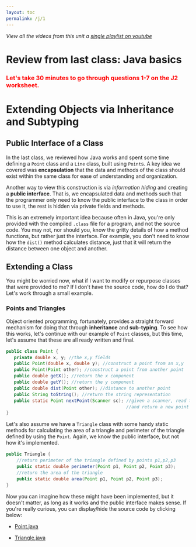 ```yaml
---
layout: toc
permalink: /j/1
---
```


*View all the videos from this unit a [single playlist on youtube](https://youtube.com/playlist?list=PLnVRBITSZMSM_TFdOK8AZYIvMESjxolI6)*

# Review from last class: Java basics

<font color=red><h3>Let's take 30 minutes to go through questions 1-7 on the J2 worksheet.</h3></font>

# Extending Objects via Inheritance and Subtyping

## Public Interface of a Class

In the last class, we reviewed how Java works and spent some time defining a `Point` class and a `Line` class, built using `Point`s. A key idea we covered was **encapsulation** that the data and methods of the class should exist within the same class for ease of understanding and organization. 

Another way to view this construction is via *information hiding* and creating a **public interface**. That is, we encapsulated data and methods such that the programmer only need to know the public interface to the class in order to use it, the rest is hidden via private fields and methods. 

This is an extremely important idea because often in Java, you're only provided with the compiled `.class` file for a program, and not the source code. You may not, nor should you, know the gritty details of how a method functions, but rather just the interface. For example, you don't need to know how the `dist()` method calculates distance, just that it will return the distance between one object and another. 


## Extending a Class

You might be worried now, what if I want to modify or repurpose classes that were provided to me? If I don't have the source code, how do I do that? Let's work through a small example.

### Points and Triangles

Object oriented programming, fortunately, provides a straight forward mechanism for doing that through **inheritance** and **sub-typing**. To see how this works, let's continue with our example of `Point` classes, but this time, let's assume that these are all ready written and final. 

```java
public class Point {
   private double x, y; //the x,y fields
   public Point(double x, double y); //construct a point from an x,y
   public Point(Point other); //construct a point from another point
   public double getX(); //return the x component
   public double getY(); //return the y component
   public double dist(Point other); //distance to another point
   public String toString(); //return the string representation
   public static Point nextPoint(Scanner sc); //given a scanner, read two doubles,
                                              //and return a new point
}
```

Let's also assume we have a `Triangle` class with some handy static methods for calculating the area of a triangle and perimeter of the triangle defined by using the `Point`. Again, we know the public interface, but not how it's implemented.

```java
public Triangle {
    //return perimeter of the triangle defined by points p1,p2,p3
    public static double perimeter(Point p1, Point p2, Point p3);
    //return the area of the triangle
    public static double area(Point p1, Point p2, Point p3); 
}
```

Now you can imagine how these might have been implemented, but it doesn't matter, as long as it works and the public interface makes sense. If you're really curious,  you can display/hide the source code by clicking below:

 
* <a href="javascript:void(0)" onclick="$('.point-java').toggle('slow')">Point.java </a> 
<div class="point-java" style="display:none">

```java
//Point.java
import java.util.Scanner;

public class Point {

    private double x, y;

    public Point(double x, double y) {
        this.x = x;
        this.y = y;
    }

    public Point(Point p) {
        this.x = p.getX();
        this.y = p.getY();
    }
    
    public double getX() {
        return this.x;
    }

    public double getY() {
        return this.y;
    }

    public double dist(Point other) {
        return Math.sqrt(Math.pow(this.x - other.getX(), 2) +
                         Math.pow(this.y - other.getY(), 2));
    }

    public static Point nextPoint(Scanner sc) {
        if(!sc.hasNextDouble()) { 
            return null;
        }
        double x = sc.nextDouble();
        if(!sc.hasNextDouble()) { 
            return null;
        }
        double y = sc.nextDouble();
        return new Point(x, y);
    }

    public String toString(){
        return "(" + x + "," + y + ")";
    }
}
``` 
</div>

* <a href="javascript:void(0)" onclick="$('.triangle-java').toggle('slow')">Triangle.java</a> 
<div class="triangle-java" style="display:none">
```java
public class Triangle {
        //Heron's formula
        public static double area(Point p1, Point p2, Point p3) {
            double semiperm = Triangle.perimeter(p1, p2, p3) / 2;
            return Math.sqrt(semiperm * (semiperm - p1.dist(p2)) *
                                        (semiperm - p1.dist(p3)) *
                                        (semiperm - p2.dist(p3)));

        }
        public static double perimeter(Point p1, Point p2, Point p3) {
            return p1.dist(p2) + p1.dist(p3) + p2.dist(p3);
        }

}
```
</div>

Using these public interfaces, we can write a reasonably complex and interesting program that given four `Point`s, finds the triangle with the largest area.

```java
import java.util.Scanner;

public class LargestArea {
    public static void main(String args[]) {
        Scanner sc = new Scanner(System.in);

        System.out.println("Enter four points:");
        //declare four points in an array
        Point points[] = new Point[4];
        for(int i = 0; i < points.length; i++){
            points[i] = Point.nextPoint(sc);
        }

        //create all four possible triangles by group three points together
        Point triangles[][] = { {points[0],points[1],points[2]},
                                {points[0],points[1],points[3]},
                                {points[0],points[2],points[3]},
                                {points[1],points[2],points[3]}};

        //find the triangle with largest area!
        int maxI = 0;//assume it's the first, first
        double maxArea = Triangle.area(triangles[maxI][0],
                                       triangles[maxI][1],
                                       triangles[maxI][2]);
        for(int i = 1; i < triangles.length; i++){
            double curArea = Triangle.area(triangles[i][0],
                                           triangles[i][1],
                                           triangles[i][2]);
            if( curArea > maxArea){
                maxI = i;
                maxArea = curArea;
            }
        }

        //print out the max triangle
        System.out.println("The largest triangle is:");
        System.out.printf("%s %s %s\n",triangles[maxI][0],
                                       triangles[maxI][1],
                                       triangles[maxI][2]);
        System.out.printf("With area %.2f\n",maxArea);

    }
}
```
Here an example of the output:
```
Enter four points:
1 1
2 3
4 5
2 2
The largest triangle is:
(2.0,3.0) (4.0,5.0) (2.0,2.0)
With area 1.00
```


### Inheritance: an "is-a" relationship rather than a "has-a"

Let's suppose we want to update our program so that instead of having it print the coordinates of each point, we can apply a label to each point that will print. For example:

```
Enter four points:
P 1 1
Q 2 3
R 4 5
S 2 2
The largest triangle is:
Q:(2.0,3.0) R:(4.0,5.0) S:(2.0,2.0)
With area 1.002
```

What we would really like to do to solve our problem is to go add a "label" field to the class `Point`, so that when we had chosen the three points that defined the triangle of largest area, we could simply write out their labels through a getter method. However, we can't modify the class `Point` --- we technically don't have the source code to `Point` --- and even if we could, we may want to have `Point` objects that don't have labels. 

We already have a mechanism for using existing classes to build new classes. You use it whenever you create a class that has, for example, a `String` field (data member). We haven't given it a special name, but if you want to know, we call this *composition* of classes. If class `Foo` has two `String` fields, for instance, we would say that `Foo` is composed of two `String`s. Composition is a *has-a* relationship. Foo "has-a" `String` field.

If we try to combine a point and a `String` label by composition, we get a new class, maybe `LabelPoint` class like below. 

```java
public class LabelPoint {
   Point p;
   String label;
   //...
}
```
And it's memory diagram would look like the following for an instance `lp` of `LabelPoint`:

```
  STACK           HEAP
                                                   
  .--------.      .-----------.        .-------.
  | lp | .-+----->|   p   | .-+------->| x | 4 | Point
  '----'---'      |-----------|        |-------|
                  | label | .-+--.     | y | 5 |
                  '-----------'  |     '-------'
                    LabelPoint     |     .-----.
                                 '---->| "R" | String
                                       '-----'
```

This is really ugly for us. Why? Well **this is no longer a point**, which means that we can't just pass three `LabelPoint`s to the `Triangle` constructor anymore so that we can calculate the area, but we constantly have to pull out the "point-part" of the `LabelPoint` to pass around. In fact, this class has no methods yet at all, and we'd have to recreate all the methods we already have for `Point` in the new `LabelPoint` class. Either that or, we'd need to also write a new `Triangle` constructor --- which we can't because we don't have the source code for that! So instead, we'd also need to write a *new* `LabTriangle` class with new methods to handle `LabelPoint`s ... it's a mess! And this is because a LabelPoint defined this way *has-a* Point, rather than *is-a* Point.


### Deriving a new class with `extends` — adding fields

Instead we can use **inheritance**, as in this new `LabelPoint` is a *child* of `Point`, or put another way, we define `LabelPoint` as *derived* from the class `Point`. In the Java parlance, `LabelPoint` extends `Point` — which means that a `LabelPoint` object **is-a** `Point`, but it is a `Point` with some extra features. Thus, all the code that worked for `Point`, all the methods of class `Point` and methods that take `Point`s as arguments, all still works. But we can add more! We are *extending* the class Point. 

The existing class `Point` is called the "super-class" (or parent class) and the new class `LabelPoint` is called the "sub-class" (or child class). Sometimes, we'll use "super-type" and "sub-type" as well, but it means the same thing.

To derive a new class `LabelPoint` from class `Point`, and add a `String` label, we would write

```java
public class LabelPoint extends Point { //extend the Point
   private String label;
}
```

and a  memory diagram for an an instance `lp` of `LabelPoint` would look like

```
  STACK           HEAP
                           Point
  .--------.      .----------.
  | lp | .-+----->|   x  | 4 | 
  '----'---'      |----------|
                  |   y  | 5 |
                  |..........| 
                  |..........|    .-----.
       extended   |label | .-+--->| "R" |  String
                  '----------'    '-----'
                  LabelPoint
```

Since `lp` is a `Point` **and** and a `LabelPoint` then we can call all the methods of `Point` on `lp`, including `dist()` with other `Points` or `LabelPoints`, as well as `toString()`. That is, `LabelPoint` inherits all the methods and data of `LabelPoint`. 

### Deriving a new class with `extends` — constructors

One problem with our new `LabelPoint` is that it also inherits the `Point` constructor, but the `Point` constructor is unaware of the new field `label` we added. 

The constructor for a `LabelPoint` would naturally have three values - `x`, `y`, and label `lab`. However, the constructor has to split duties and say that we want the `Point` part of the `LabelPoint` to be initialized with `x` and `y`, and the label part with lab. But, once we do that, we find there is another problem. 

Consider the following constructor (which does not compile):

```java

//THIS DOES NOT COMPILE !!

public class LabelPoint extends Point {
    private String label;
    public LabelPoint(double x, double x, String lab){
        this.x = x; //x and y inheritted from Point, but declared private
        this.y = y; //can't read/write them directly
        this.label = lab;
    }
        
}

```

When we try and use `this.x` we would find we get a compiler error because we're access a `private` field outside the class. While, yes, `LabelPoint` is a `Point`, **direct access** to `private` fields *are not* inherited! The fields are, however, inhereted (i.e. they can store values), but they're just inaccessible.

We could have declared the fields of `Point` as `protected` instead of `private`, which gives all the protections of `private` outside the class, but allows sub-classes access to the fields/methods (discussed more later). But, **we cannot edit** `Point`, so how do we solve this problem? We need to set the fields in the super-class, or put another way, we need to call the constructor of the super class.  

Java provides a `super` which allows us to refer to the super-class and, in this context, allows us to explicitly call the constructor for  `Point`, initializing the `Point` part of the new object. After, we can initialize the `LabelPoint` part. 

```java

public class LabelPoint extends Point {
    private String label;
    public LabelPoint(double x, double y, String lab) {
        super(x, y); //initilize the Point part, sets x and y
        this.label = lab; //initialize LabelPoint part
    }
}

```

At this point, we have a full `LabelPoint` constructor that has inherited all the fields and methods from `Point`, which is great! But, we still need to make some modifications in order to leverage the new field `label`.

### Deriving a new class with `extends` — adding methods

In our new `LabelPoint` class, we need to add a new getter method for the `label` as it's `private` and inaccessible otherwise. This is not a problem for `LabelPoint` class, but would not have made sense for `Point` as it has no label.

```java

public String getLabel() { 
    return this.label;
}
```

At this point, you may notice that `LabelPoint` is *more* expressive than `Point`. For starters, it has an additional data field `label` but now it also has an additional method `getLabel()`. And this is typically the case with sub-classes, they should trend to higher expressive and more specificity for the item being described. Otherwise, the super-class would have sufficed.


### Deriving a new class with `extends` — overriding methods


We are not quite done with `LabelPoint`'s definition yet because it has inherited two methods (that would still function) but are not expressive enough, yet. 

First the `readPoint()` static method which scans in a `Point` doesn't take into account that for a `LabelPoint` we need the label as well. So we can *override* that method with a new version, just like we wrote our new constructor. In this case, we can take advantage of the static method `Point.nextPoint()`, so we don't have to complete write it from scratch, but rather add just the needed functionality.

```java
public static LabelPoint nextPoint(Scanner sc) {
        if(! sc.hasNext()) 
            return null;
        String lab = sc.next(); //read label
        Point p = Point.nextPoint(sc); //read point
        if(p == null) 
            return null; //error check
        return new LabelPoint(p.getX(), p.getY(), lab); //return new LabelPoint
    }
```

We also need to do the same for `toString()`. The inherited version from `Point` would work fine, but doesn't account for the `label`. 

```java
    public String toString() {
        return this.label + ":(" + getX() + "," + getY() + ")";
    }
```

While the above `toString()` works fine, it is unsatisfying because we are re-implementing functionality for converting the `x` and `y` component of the `Point` to a string. Just like with the constructor, we can use the `super` keyword to access the super-classes version of `toString` to save us some time and maintain good code reuse.

```java
    public String toString() {
        return this.label + ":" + super.toString();
    }
```

There is even an `@Override` annotation (similar to the `@Test` annotation in Junit tests) that you can use in child classes to let the compiler know you intend to override the method from the parent class; if you modify its signature by mistake, the compiler will tell you!

### Putting it all together

Now that our `LabelPoint` class is ready to go, we can modify our `main` method from before in only a few spots, using `LabelPoint` instead of `Point` to get the functionality we desired.

```java
        //...
        LabelPoint points[] = new LabelPoint[4];
        for(int i = 0; i < points.length; i++){
            points[i] = LabelPoint.nextPoint(sc);
        }

        //create all four possible triangles by group three points together
        LabelPoint triangles[][] = { {points[0],points[1],points[2]},
                                   {points[0],points[1],points[3]},
                                   {points[0],points[2],points[3]},
                                   {points[1],points[2],points[3]}};
        //...
```
The rest of the code stays the same, and in that lies the power of inheritance and extending.  Click below to see the completed versions of the code.

* <a href="javascript:void(0)" onclick="$('.LabelPoint-java').toggle('slow')">LabelPoint.java</a> 
<div class="LabelPoint-java" style="display:none">
```java
import java.util.Scanner;

public class LabelPoint extends Point {
    private String label;

    public LabelPoint(double x, double y, String lab) {
        super(x, y);
        this.label = lab;
    }

    public LabelPoint(LabelPoint lp) {
        super(lp.getX(), lp.getY());
        this.label = lp.getLabel();
    }

    public String getLabel() {
        return this.label;
    }

    public static LabelPoint nextPoint(Scanner sc) {
        if(!sc.hasNext()) 
            return null;
        String lab = sc.next(); //read label
        Point p = Point.nextPoint(sc); //read point
        if(p == null) 
            return null;
        return new LabelPoint(p.getX(), p.getY(), lab); //return new LabelPoint
    }

    public String toString() {
        return this.label + ":" + super.toString();
    }
}
```
</div>

* <a href="javascript:void(0)" onclick="$('.largestarealab-java').toggle('slow')">LargestAreaLab.java</a> 
<div class="largestarealab-java" style="display:none">
```java
import java.util.Scanner;

public class LargestAreaLab {
    public static void main(String args[]) {
        Scanner sc = new Scanner(System.in);

        System.out.println("Enter four points:");
        //declare four points in an array
        LabelPoint points[] = new LabelPoint[4];
        for(int i = 0; i < points.length; i++) {
            points[i] = LabelPoint.nextPoint(sc);
        }

        //create all four possible triangles by group three points together
        LabelPoint triangles[][] = { {points[0],points[1],points[2]},
                                   {points[0],points[1],points[3]},
                                   {points[0],points[2],points[3]},
                                   {points[1],points[2],points[3]}};

        //find the triangle with largest area!
        int maxI = 0;//assume it's the first, first
        double maxArea = Triangle.area(triangles[maxI][0],
                                       triangles[maxI][1],
                                       triangles[maxI][2]);

        for(int i = 1; i < triangles.length; i++) {
            double curArea = Triangle.area(triangles[i][0],
                    triangles[i][1],
                    triangles[i][2]);
            if( curArea > maxArea) {
                maxI = i;
                maxArea = curArea;
            }
        }

        //print out the max triangle
        System.out.println("The largest triangle is:");
        System.out.printf("%s %s %s\n", triangles[maxI][0],
                triangles[maxI][1],
                triangles[maxI][2]);
        System.out.printf("With area %.2f\n", maxArea);

    }
}
```
</div>

<font color=red><h3>Let's take 15 minutes to go through questions 8-11 on the J2 worksheet.</h3></font>

# Private classes 

Now that we have a better understanding of inheritance, lets look at another example. Consider that we've been provided with a `Queue` class for strings with the following fields/methods. 

```java
public class Queue {
    private Node head; //head of the queue
    private Node tail; //tail of the queue
    
    //private Node class for the linked list 
    //implementation of a queue
    private class Node {
        public String data;
        public Node next;
        public Node prev;
        public Node(String d);
    }
    
    public boolean empty();//returns true if empty, false otherwise
    public void enqueue(String s);//enques the s on the queue
    public String dequeue();//returns head of queue, or null if empty

}

```

Again, we can imagine how this was implemented, and for now, we don't need to know. The public interface is sufficient for us as the programmer to use this class in a program and/or add extensions to it. If you really want to see how the queue is implemented, you can click below, but the beauty of inheritance in OOP is that you don't really, really need to know. 

* <a href="javascript:void(0)" onclick="$('.queue').toggle('slow')"> Queue.java</a> 

<div class="queue" style="display:none">
```java
public class Queue {
    private class Node {
        public Node next; //forward pointer
        public Node prev; //back pointer
        public String data; //data element
        public Node(String d) {
            data = d;
            next = null;
            prev = null;
        }

    }

    private Node head; //head pointer
    private Node tail; //tail pointer

    public Queue() {
        //initialize to null
        head = tail = null;
    }

    public void enqueue(String d) {
        //create a new node
        Node newHead = new Node(d);
        newHead.next = head;


        if(head == null) {
            //empty queue
            head = newHead;
            tail = newHead;
        }else {
            //>=1 item queue
            head.prev = newHead;
            head = newHead;
        }
    }

    public String dequeue() {
        String d;
        if(head == null) {
            //empty queue
            d = null; 
        }else if (head == tail) {
            //1 item queue
            d = head.data;
            head = tail = null;
        }else {
            //>1 item queue
            d = tail.data;
            tail = tail.prev;
        }
        return d;
    }

    public boolean empty() {
        return head == null;
    }

```
</div>

You'll note that `Queue` makes use of a private class `Node`. A private class, functions much like any other class in Java, except its scope is within the containing class. That means as the programmer of the class, you can use the private class as you would any other class, when operating within the class. But this class should not be accessible out of the containing class context.

Implementing a Linked List (or other lined structures) is a canonical example of using private classes. It's a situation where you need additional class structure to implement the containing class, but that additional structure is not relevant to the user of the class. The `Node` class used to implement the list is not relevant to the user of the `LinkedList` or `Queue` as long as they function properly and there is a reasonable interface. 

As a private class within a containing class, the containing class `Queue`, it is often not necessary to declare fields private, as they are already constrained. Moreover, you generally want the containing class full access for convenience.

## Extending Queue for `size()`

The `Queue` defined above is minimal. It's missing some key functionality, such as the current size of the queue, or how many items are currently enqueued. With `extends` this is relatively easy to add, following the same procedures we outlined above with `Point` and `LabelPoint`.

```java
public class CountingQueue extends Queue {
    private count;
    
    public CountingQueue {
        super();
        count = 0;
    }    
    public void enqueue(String s) {
         count++;
         return  super.enqueue(s);
    }
    public String dequeue(String s) {
       if(count > 0) {
         count--; //don't let it get less than 0
       }
       return super.dequeue(s); //will return null when empty
    }

    public int getSize() { 
        return count; 
    }
}
```


## Extending Queue for `peek()`

Another common functionality of a queue is to be able to peek at the first element enqueued by returning it but not actually removing it from the queue. We could write this routine (incorrectly) in the same way we extended `Queue` for `CountingQueue` to produce `PeekaCountingQueue` (keeping `CountingQueue`'s functionality).

```java
public class PeekaCountingQueue extends CountingQueue {

    public String peek() {
        if(empty()) 
            return null;
        String s = dequeue();
        enqueue(s);
        return s;
    }
}
```

But, that is entirely unsatisfying because we are actually dequeing and enqueing (and so it's not peeking really because it puts the item at the end of the queue rather than leaving it at the start) when what we really want to do is to write the following version.

```java
public class PeekaCountingQueue extends CountingQueue {

    public String peek() {
        if(empty()) 
            return null;
        return head.data;
    }
}
```

But we cannot do that because `head` was declared private in `Queue` and thus cannot be accessed directly. 

This brings up a dilemma as a programmer of classes. On one hand you want to restrict access to internal fields from users of your class, but on the other you want to allow extensions of the class to be functional and efficient. 

From the perspective of the implementer of class `Queue`, you would say that it's impossible to anticipate everything someone would want to do with a `Queue` and to provide public methods that make all possible operations implementable. That's true. A compromise between strict separation of interface from implementation and a wild west all-fields-are-public approach is to use the **`protected`** access modifier. 

When a field is marked `protected`, it means that it is accessible inside the class and any derived classes, but not from anywhere else (except the package, which we haven't talked about yet). If we change `head` and `tail` in `Queue` to be protected, implementing `PeekaCountingQueue` becomes easy and efficient (as above). The new `Queue` class definition would simply change to

```java
public class Queue {
    protected Node head; //head of the queue
    protected Node tail; //tail of the queue

    //... rest same as before
}

```

This is a case where we **do want to change the original class** and as a programmer and the designing of the API for a class, you need to plan ahead to make these changes. 

<font color=red><h3>Let's take 5 minutes to go through questions 12-14 on the J2 worksheet.</h3></font>

# UML Diagrams

A great tool when you begin to plan out the relationships between classes is to visualize how class depend and extend each other. The **UML** (or **Unified Model Language**) is a standard way to describe classes, their members, and relationships. As a starter, consider the UML diagram for the `Point` `LabelPoint` and `Triangle` classes used in the prior example. (Note this was generated by IntelliJ via yworks)

![intellij UML of LabelPoint](/images/LabelPoint-uml-intellij.png)

## Classes
Each box represents a class. The name of the class as indicated by `(c)` is at the top followed by the fields `(f)`. The methods `(m)` come below that. If a field or method is private, then a (red) lock &#128274; is used, if it is protected a (silver) key is used &#128273;, and if it is public an unlock &#128275; is used. A static method/field uses the diamond &#9672;. 

Note that there are other styles of UML. See this [wikipedia](https://en.wikipedia.org/wiki/Class_diagram) article for more details. Here's the same diagram generated using the [Violet UML Editor](https://sourceforge.net/projects/violet/). 

![violet UML of LabelPoint](/images/LabelPoint-uml-violent.png)

You'll note the symbols
* &#43; indicates public
* &#45; indicates private
* &#35; indicates protected (not shown)

It is highly recommend to use Violet UML for developing your UML structure. 

## Relationship between classes

There are two types of lines in this image, but UML diagrams can represent many different relationships

<div style="text-align:center">
![UML relationship lines](https://upload.wikimedia.org/wikipedia/commons/9/93/Uml_classes_en.svg)
</div>

Most important for the diagrams you will draw are the following:
* <span style="font-size:20pt">B &#10141; A</span> : (solid line, solid arrow) : indicates that Class B inherits from Class A
* <span style="font-size:20pt">B &#10509; A</span> : (dashed line, open arrow) : indicates that Class B depends on Class A to meets its functionality. A change in Class A changes the functionality of Class B

In IntelliJ the color of the arrows also indicate if the classes define `extend` (<span style="color:blue">blue</span>) or `implement` relationships (<span style="color:green">green</span>). We'll discuss `implement` later. 


## Using UML diagrams to (plan) your program

The relationship between UML diagrams and class structures are so tight, that in many IDE's, you can actually lay out your entire class structure in UML, and the IDE will create all the classes for you. In [Project 2](/project/2) you will be required to develop a UML diagram of your objects *before* you program.

As an example, let's consider the following program requirements. Suppose that we want to design an object model for an HR system at a company:
* Everyone is a employee; they have a first name, last name, salary, an address, and a list of organizational units
* Some employees are managers and they manage a number of other employees (including managers) as their direct reports
* Every unit has a unit manager
* The CEO is a special manager that has direct reports and also unit managers that report to them

Take a moment to try and draw out this diagram. When you're finished, click below to reveal the diagram below (with an explanation).

* <a href="javascript:void(0)" onclick="$('.company-uml').toggle('slow')"> Company UML</a> 

<div class="company-uml" style="display:none">
<div style="text-align:center">
![Company UML](/images/uml_employee.jpg)
</div>

As a brief explanation of this UML diagram, we should start with the base `Employee` class. This stores all the core employee information, and from this we can derive the `Manager` class. The `Manager` also need to track their direct reports, in addition to being a normal employee. These employees can be stored in an `EmployeeList`, which we must define. In this example, that list is a linked list.

Also, as all employees are parts of a `Unit`, we add that class as well, whose fields is the `Manager` and the list of employees in that Unit. 

Finally, the `CEO` is a derived from the `Manager`, but also maintains a list of the `unitManagers`.

Finally, finally, the public/private/protected fields are not included as it would get quite large quite quickly with having to implement getters and setters. So you can assume all members are protected and have getters/setters.
</div>

<font color=red><h3>Let's take 10 minutes to go through the last question on the J2 worksheet.</h3></font>

---
Material on this page adopted  with permission from [USNA courses ic211](https://www.usna.edu/Users/cs/nchamber/courses/ic211/s19/index.html), taught by Nate Chambers, Gavin Taylor, Chris Brown, and many others. Thank you. 

